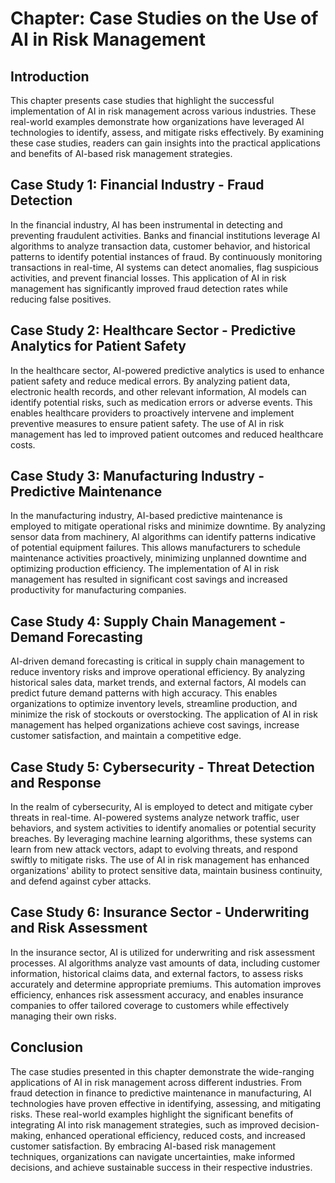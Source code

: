 Chapter: Case Studies on the Use of AI in Risk Management
=========================================================

Introduction
------------

This chapter presents case studies that highlight the successful implementation of AI in risk management across various industries. These real-world examples demonstrate how organizations have leveraged AI technologies to identify, assess, and mitigate risks effectively. By examining these case studies, readers can gain insights into the practical applications and benefits of AI-based risk management strategies.

Case Study 1: Financial Industry - Fraud Detection
--------------------------------------------------

In the financial industry, AI has been instrumental in detecting and preventing fraudulent activities. Banks and financial institutions leverage AI algorithms to analyze transaction data, customer behavior, and historical patterns to identify potential instances of fraud. By continuously monitoring transactions in real-time, AI systems can detect anomalies, flag suspicious activities, and prevent financial losses. This application of AI in risk management has significantly improved fraud detection rates while reducing false positives.

Case Study 2: Healthcare Sector - Predictive Analytics for Patient Safety
-------------------------------------------------------------------------

In the healthcare sector, AI-powered predictive analytics is used to enhance patient safety and reduce medical errors. By analyzing patient data, electronic health records, and other relevant information, AI models can identify potential risks, such as medication errors or adverse events. This enables healthcare providers to proactively intervene and implement preventive measures to ensure patient safety. The use of AI in risk management has led to improved patient outcomes and reduced healthcare costs.

Case Study 3: Manufacturing Industry - Predictive Maintenance
-------------------------------------------------------------

In the manufacturing industry, AI-based predictive maintenance is employed to mitigate operational risks and minimize downtime. By analyzing sensor data from machinery, AI algorithms can identify patterns indicative of potential equipment failures. This allows manufacturers to schedule maintenance activities proactively, minimizing unplanned downtime and optimizing production efficiency. The implementation of AI in risk management has resulted in significant cost savings and increased productivity for manufacturing companies.

Case Study 4: Supply Chain Management - Demand Forecasting
----------------------------------------------------------

AI-driven demand forecasting is critical in supply chain management to reduce inventory risks and improve operational efficiency. By analyzing historical sales data, market trends, and external factors, AI models can predict future demand patterns with high accuracy. This enables organizations to optimize inventory levels, streamline production, and minimize the risk of stockouts or overstocking. The application of AI in risk management has helped organizations achieve cost savings, increase customer satisfaction, and maintain a competitive edge.

Case Study 5: Cybersecurity - Threat Detection and Response
-----------------------------------------------------------

In the realm of cybersecurity, AI is employed to detect and mitigate cyber threats in real-time. AI-powered systems analyze network traffic, user behaviors, and system activities to identify anomalies or potential security breaches. By leveraging machine learning algorithms, these systems can learn from new attack vectors, adapt to evolving threats, and respond swiftly to mitigate risks. The use of AI in risk management has enhanced organizations' ability to protect sensitive data, maintain business continuity, and defend against cyber attacks.

Case Study 6: Insurance Sector - Underwriting and Risk Assessment
-----------------------------------------------------------------

In the insurance sector, AI is utilized for underwriting and risk assessment processes. AI algorithms analyze vast amounts of data, including customer information, historical claims data, and external factors, to assess risks accurately and determine appropriate premiums. This automation improves efficiency, enhances risk assessment accuracy, and enables insurance companies to offer tailored coverage to customers while effectively managing their own risks.

Conclusion
----------

The case studies presented in this chapter demonstrate the wide-ranging applications of AI in risk management across different industries. From fraud detection in finance to predictive maintenance in manufacturing, AI technologies have proven effective in identifying, assessing, and mitigating risks. These real-world examples highlight the significant benefits of integrating AI into risk management strategies, such as improved decision-making, enhanced operational efficiency, reduced costs, and increased customer satisfaction. By embracing AI-based risk management techniques, organizations can navigate uncertainties, make informed decisions, and achieve sustainable success in their respective industries.
